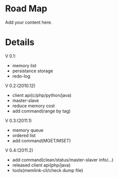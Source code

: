 # Road Map #

Add your content here.


# Details #

V 0.1:
  * memory list
  * persistance storage
  * redo-log


V 0.2:(2010.12)
  * client api(c/php/python/java)
  * master-slave
  * reduce memory cost
  * add command(range by tag)

V 0.3:(2011.1)
  * memory queue
  * ordered list
  * add command(MGET/MSET)

V 0.4:(2011.2)
  * add command(clean/status/master-slaver info/...)
  * released client api(php/java)
  * tools(memlink-cli/check dump file)